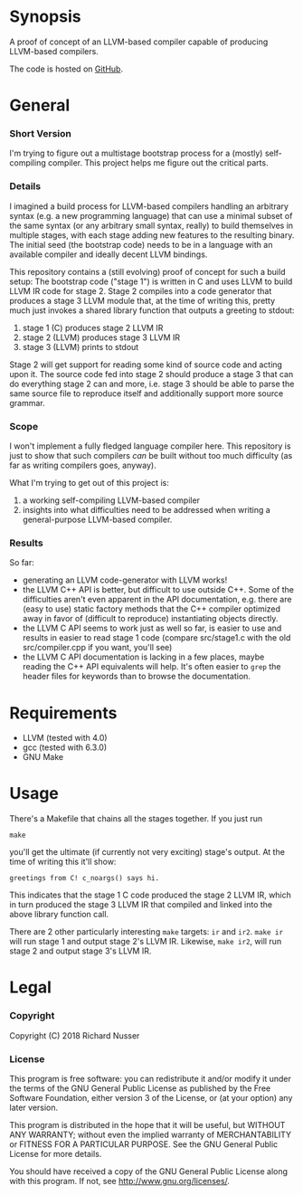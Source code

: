 # Synopsis

A proof of concept of an LLVM-based compiler capable of producing LLVM-based compilers.

The code is hosted on [GitHub](https://github.com/rinusser/PimpMyCompiler).


# General

### Short Version

I'm trying to figure out a multistage bootstrap process for a (mostly) self-compiling compiler. This project helps me
figure out the critical parts.

### Details

I imagined a build process for LLVM-based compilers handling an arbitrary syntax (e.g. a new programming language) that
can use a minimal subset of the same syntax (or any arbitrary small syntax, really) to build themselves in multiple
stages, with each stage adding new features to the resulting binary. The initial seed (the bootstrap code) needs to be
in a language with an available compiler and ideally decent LLVM bindings.

This repository contains a (still evolving) proof of concept for such a build setup: The bootstrap code ("stage 1") is
written in C and uses LLVM to build LLVM IR code for stage 2. Stage 2 compiles into a code generator that produces a
stage 3 LLVM module that, at the time of writing this, pretty much just invokes a shared library function that outputs
a greeting to stdout:

1. stage 1 (C) produces stage 2 LLVM IR
2. stage 2 (LLVM) produces stage 3 LLVM IR
3. stage 3 (LLVM) prints to stdout

Stage 2 will get support for reading some kind of source code and acting upon it. The source code fed into stage 2
should produce a stage 3 that can do everything stage 2 can and more, i.e. stage 3 should be able to parse the same
source file to reproduce itself and additionally support more source grammar.

### Scope

I won't implement a fully fledged language compiler here. This repository is just to show that such compilers _can_ be
built without too much difficulty (as far as writing compilers goes, anyway).

What I'm trying to get out of this project is:

1. a working self-compiling LLVM-based compiler
2. insights into what difficulties need to be addressed when writing a general-purpose LLVM-based compiler.

### Results

So far:

* generating an LLVM code-generator with LLVM works!
* the LLVM C++ API is better, but difficult to use outside C++. Some of the difficulties aren't even apparent in the API
  documentation, e.g. there are (easy to use) static factory methods that the C++ compiler optimized away in favor of
  (difficult to reproduce) instantiating objects directly.
* the LLVM C API seems to work just as well so far, is easier to use and results in easier to read stage 1 code (compare
  src/stage1.c with the old src/compiler.cpp if you want, you'll see)
* the LLVM C API documentation is lacking in a few places, maybe reading the C++ API equivalents will help.
  It's often easier to `grep` the header files for keywords than to browse the documentation.


# Requirements

* LLVM (tested with 4.0)
* gcc (tested with 6.3.0)
* GNU Make


# Usage

There's a Makefile that chains all the stages together. If you just run

    make

you'll get the ultimate (if currently not very exciting) stage's output. At the time of writing this it'll show:

    greetings from C! c_noargs() says hi.

This indicates that the stage 1 C code produced the stage 2 LLVM IR, which in turn produced the stage 3 LLVM IR that
compiled and linked into the above library function call.

There are 2 other particularly interesting `make` targets: `ir` and `ir2`. `make ir` will run stage 1 and output
stage 2's LLVM IR. Likewise, `make ir2`, will run stage 2 and output stage 3's LLVM IR.


# Legal

### Copyright

Copyright (C) 2018 Richard Nusser

### License

This program is free software: you can redistribute it and/or modify
it under the terms of the GNU General Public License as published by
the Free Software Foundation, either version 3 of the License, or
(at your option) any later version.

This program is distributed in the hope that it will be useful,
but WITHOUT ANY WARRANTY; without even the implied warranty of
MERCHANTABILITY or FITNESS FOR A PARTICULAR PURPOSE.  See the
GNU General Public License for more details.

You should have received a copy of the GNU General Public License
along with this program. If not, see <http://www.gnu.org/licenses/>.
